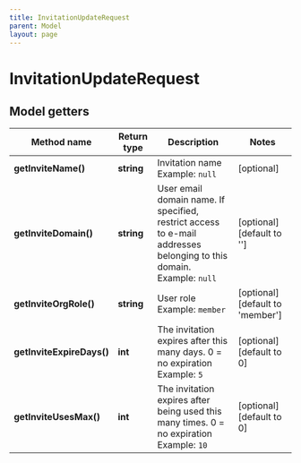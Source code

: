 ```yaml
---
title: InvitationUpdateRequest
parent: Model
layout: page
---
```


# InvitationUpdateRequest

## Model getters

Method name | Return type | Description | Notes
------------ | ------------- | ------------- | -------------
**getInviteName()** | **string** | Invitation name <br>Example: `null` | [optional]
**getInviteDomain()** | **string** | User email domain name. If specified, restrict access to e-mail addresses belonging to this domain. <br>Example: `null` | [optional] [default to '']
**getInviteOrgRole()** | **string** | User role <br>Example: `member` | [optional] [default to 'member']
**getInviteExpireDays()** | **int** | The invitation expires after this many days. 0 = no expiration <br>Example: `5` | [optional] [default to 0]
**getInviteUsesMax()** | **int** | The invitation expires after being used this many times. 0 = no expiration <br>Example: `10` | [optional] [default to 0]

